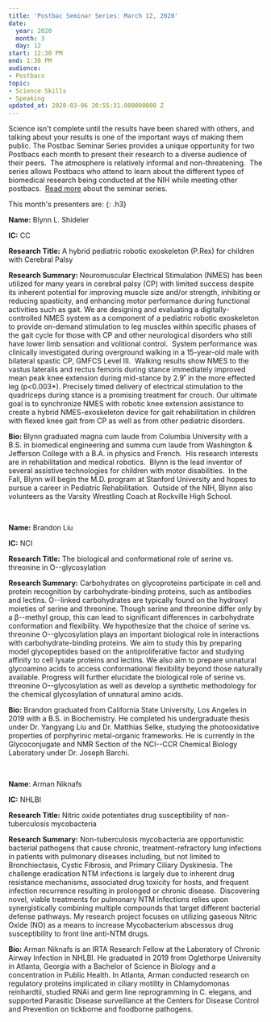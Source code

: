 ```yaml
---
title: 'Postbac Seminar Series: March 12, 2020'
date:
  year: 2020
  month: 3
  day: 12
start: 12:30 PM
end: 1:30 PM
audience:
- Postbacs
topic:
- Science Skills
- Speaking
updated_at: 2020-03-06 20:55:31.000000000 Z
---
```

Science isn\'t complete until the results have been shared with others,
and talking about your results is one of the important ways of making
them public. The Postbac Seminar Series provides a unique opportunity
for two Postbacs each month to present their research to a diverse
audience of their peers.  The atmosphere is relatively informal and
non-threatening.  The series allows Postbacs who attend to learn about
the different types of biomedical research being conducted at the NIH
while meeting other postbacs.  [Read more][1] about the seminar series.

This month\'s presenters are:
{: .h3}

**Name:** Blynn L. Shideler

**IC:** CC

**Research Title:** A hybrid pediatric robotic exoskeleton (P.Rex) for
children with Cerebral Palsy

<strong>Research Summary: </strong>Neuromuscular Electrical Stimulation
(NMES) has been utilized for many years in cerebral palsy (CP) with
limited success despite its inherent potential for improving muscle size
and/or strength, inhibiting or reducing spasticity, and enhancing motor
performance during functional activities such as gait. We are designing
and evaluating a digitally-controlled NMES system as a component of a
pediatric robotic exoskeleton to provide on-demand stimulation to leg
muscles within specific phases of the gait cycle for those with CP and
other neurological disorders who still have lower limb sensation and
volitional control.  System performance was clinically investigated
during overground walking in a 15-year-old male with bilateral spastic
CP, GMFCS Level III.  Walking results show NMES to the vastus lateralis
and rectus femoris during stance immediately improved mean peak knee
extension during mid-stance by 2.9˚ in the more effected leg
(p&lt;0.003\*). Precisely timed delivery of electrical stimulation to
the quadriceps during stance is a promising treatment for crouch. Our
ultimate goal is to synchronize NMES with robotic knee extension
assistance to create a hybrid NMES-exoskeleton device for gait
rehabilitation in children with flexed knee gait from CP as well as from
other pediatric disorders.

<strong>Bio: </strong>Blynn graduated magna cum laude from Columbia
University with a B.S. in biomedical engineering and summa cum laude
from Washington &amp; Jefferson College with a B.A. in physics and
French.  His research interests are in rehabilitation and medical
robotics.  Blynn is the lead inventor of several assistive technologies
for children with motor disabilities.  In the Fall, Blynn will begin the
M.D. program at Stanford University and hopes to pursue a career in
Pediatric Rehabilitation.  Outside of the NIH, Blynn also volunteers as
the Varsity Wrestling Coach at Rockville High School.

 

**Name:** Brandon Liu

**IC:** NCI

**Research Title:** The biological and conformational role of serine vs.
threonine in O--glycosylation

**Research Summary:** Carbohydrates on glycoproteins participate in cell
and protein recognition by carbohydrate-binding proteins, such as
antibodies and lectins. O--linked carbohydrates are typically found on
the hydroxyl moieties of serine and threonine. Though serine and
threonine differ only by a β--methyl group, this can lead to significant
differences in carbohydrate conformation and flexibility. We hypothesize
that the choice of serine vs. threonine O--glycosylation plays an
important biological role in interactions with carbohydrate-binding
proteins. We aim to study this by preparing model glycopeptides based on
the antiproliferative factor and studying affinity to cell lysate
proteins and lectins. We also aim to prepare unnatural glycoamino acids
to access conformational flexibility beyond those naturally available.
Progress will further elucidate the biological role of serine vs.
threonine O--glycosylation as well as develop a synthetic methodology
for the chemical glycosylation of unnatural amino acids.

**Bio:** Brandon graduated from California State University, Los Angeles
in 2019 with a B.S. in Biochemistry. He completed his undergraduate
thesis under Dr. Yangyang Liu and Dr. Matthias Selke, studying the
photooxidative properties of porphyrinic metal-organic frameworks. He is
currently in the Glycoconjugate and NMR Section of the NCI--CCR Chemical
Biology Laboratory under Dr. Joseph Barchi.

 

**Name**: Arman Niknafs

**IC:** NHLBI

**Research Title:** Nitric oxide potentiates drug susceptibility of
non-tuberculosis mycobacteria

**Research Summary:** Non-tuberculosis mycobacteria are opportunistic
bacterial pathogens that cause chronic, treatment-refractory lung
infections in patients with pulmonary diseases including, but not
limited to Bronchiectasis, Cystic Fibrosis, and Primary Ciliary
Dyskinesia. The challenge eradication NTM infections is largely due to
inherent drug resistance mechanisms, associated drug toxicity for hosts,
and frequent infection recurrence resulting in prolonged or chronic
disease.  Discovering novel, viable treatments for pulmonary NTM
infections relies upon synergistically combining multiple compounds that
target different bacterial defense pathways. My research project focuses
on utilizing gaseous Nitric Oxide (NO) as a means to increase
Mycobacterium abscessus drug susceptibility to front line anti-NTM
drugs.

**Bio:** Arman Niknafs is an IRTA Research Fellow at the Laboratory of
Chronic Airway Infection in NHLBI. He graduated in 2019 from Oglethorpe
University in Atlanta, Georgia with a Bachelor of Science in Biology and
a concentration in Public Health. In Atlanta, Arman conducted research
on regulatory proteins implicated in ciliary motility in Chlamydomonas
reinhardtii, studied RNAi and germ line reprogramming in C. elegans, and
supported Parasitic Disease surveillance at the Centers for Disease
Control and Prevention on tickborne and foodborne pathogens.

 



[1]: https://www.training.nih.gov/postbac_seminar_series
